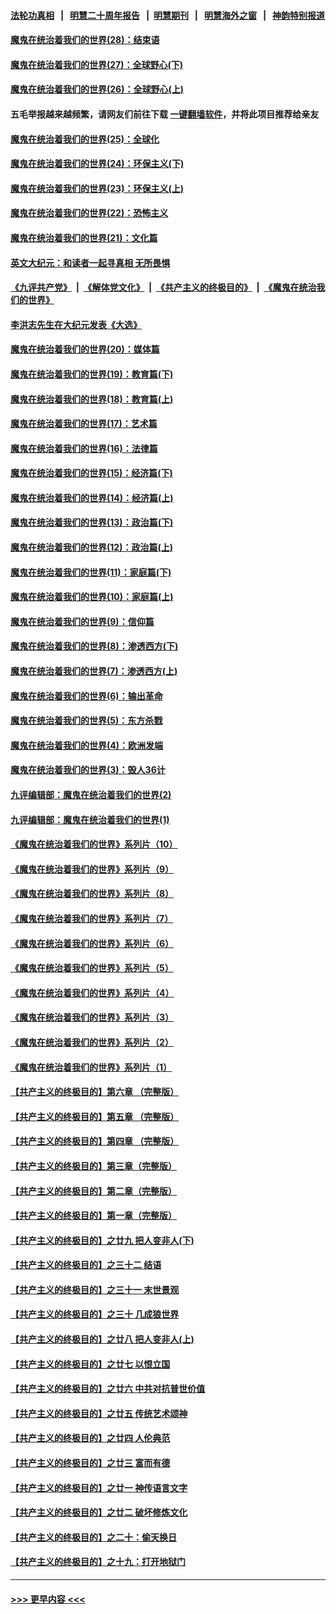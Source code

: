 #### [法轮功真相](https://github.com/gfw-breaker/truth/blob/master/README.md?t=0) &nbsp;&nbsp;|&nbsp;&nbsp; [明慧二十周年报告](https://github.com/gfw-breaker/mh-reports/blob/master/README.md?t=0) &nbsp;&nbsp;|&nbsp;&nbsp;[明慧期刊](https://github.com/gfw-breaker/mh-qikan) &nbsp;&nbsp;|&nbsp;&nbsp; [明慧海外之窗](https://github.com/gfw-breaker/mh-news/blob/master/README.md?t=0) &nbsp;&nbsp;|&nbsp;&nbsp; [神韵特别报道](https://github.com/gfw-breaker/mh-news/blob/master/shenyun.md?t=0)
#### [魔鬼在统治着我们的世界(28)：结束语](../pages/nsc422/n10936246.md?t=07130151) 
#### [魔鬼在统治着我们的世界(27)：全球野心(下)](../pages/nsc422/n10928319.md?t=07130151) 
#### [魔鬼在统治着我们的世界(26)：全球野心(上)](../pages/nsc422/n10900318.md?t=07130151) 
#### 五毛举报越来越频繁，请网友们前往下载 [一键翻墙软件](https://github.com/gfw-breaker/ssr-accounts)，并将此项目推荐给亲友
#### [魔鬼在统治着我们的世界(25)：全球化](../pages/nsc422/n10788205.md?t=07130151) 
#### [魔鬼在统治着我们的世界(24)：环保主义(下)](../pages/nsc422/n10695307.md?t=07130151) 
#### [魔鬼在统治着我们的世界(23)：环保主义(上)](../pages/nsc422/n10688613.md?t=07130151) 
#### [魔鬼在统治着我们的世界(22)：恐怖主义](../pages/nsc422/n10614727.md?t=07130151) 
#### [魔鬼在统治着我们的世界(21)：文化篇](../pages/nsc422/n10597706.md?t=07130151) 
#### [英文大纪元：和读者一起寻真相 无所畏惧](../pages/nsc422/n12542027.md?t=07130151) 
#### [《九评共产党》](https://github.com/begood0513/9ping.md/blob/master/README.md) &nbsp;|&nbsp; [《解体党文化》](../../../../jtdwh.md/blob/master/README.md)  &nbsp;|&nbsp; [《共产主义的终极目的》](../../../../gczydzjmd.md/blob/master/README.md) &nbsp;|&nbsp; [《魔鬼在统治我们的世界》](../../../../mgztzwmdsj.md/blob/master/README.md) 
#### [李洪志先生在大纪元发表《大选》](../pages/nsc422/n12534746.md?t=07130151) 
#### [魔鬼在统治着我们的世界(20)：媒体篇](../pages/nsc422/n10586579.md?t=07130151) 
#### [魔鬼在统治着我们的世界(19)：教育篇(下)](../pages/nsc422/n10564808.md?t=07130151) 
#### [魔鬼在统治着我们的世界(18)：教育篇(上)](../pages/nsc422/n10526970.md?t=07130151) 
#### [魔鬼在统治着我们的世界(17)：艺术篇](../pages/nsc422/n10499093.md?t=07130151) 
#### [魔鬼在统治着我们的世界(16)：法律篇](../pages/nsc422/n10485969.md?t=07130151) 
#### [魔鬼在统治着我们的世界(15)：经济篇(下)](../pages/nsc422/n10469975.md?t=07130151) 
#### [魔鬼在统治着我们的世界(14)：经济篇(上)](../pages/nsc422/n10457370.md?t=07130151) 
#### [魔鬼在统治着我们的世界(13)：政治篇(下)](../pages/nsc422/n10448270.md?t=07130151) 
#### [魔鬼在统治着我们的世界(12)：政治篇(上)](../pages/nsc422/n10444576.md?t=07130151) 
#### [魔鬼在统治着我们的世界(11)：家庭篇(下)](../pages/nsc422/n10440961.md?t=07130151) 
#### [魔鬼在统治着我们的世界(10)：家庭篇(上)](../pages/nsc422/n10435448.md?t=07130151) 
#### [魔鬼在统治着我们的世界(9)：信仰篇](../pages/nsc422/n10432159.md?t=07130151) 
#### [魔鬼在统治着我们的世界(8)：渗透西方(下)](../pages/nsc422/n10429603.md?t=07130151) 
#### [魔鬼在统治着我们的世界(7)：渗透西方(上)](../pages/nsc422/n10426013.md?t=07130151) 
#### [魔鬼在统治着我们的世界(6)：输出革命](../pages/nsc422/n10421536.md?t=07130151) 
#### [魔鬼在统治着我们的世界(5)：东方杀戮](../pages/nsc422/n10417707.md?t=07130151) 
#### [魔鬼在统治着我们的世界(4)：欧洲发端](../pages/nsc422/n10414890.md?t=07130151) 
#### [魔鬼在统治着我们的世界(3)：毁人36计](../pages/nsc422/n10411583.md?t=07130151) 
#### [九评编辑部：魔鬼在统治着我们的世界(2)](../pages/nsc422/n10410036.md?t=07130151) 
#### [九评编辑部：魔鬼在统治着我们的世界(1)](../pages/nsc422/n10406825.md?t=07130151) 
#### [《魔鬼在统治着我们的世界》系列片（10）](../pages/nsc422/n12292670.md?t=07130151) 
#### [《魔鬼在统治着我们的世界》系列片（9）](../pages/nsc422/n12290859.md?t=07130151) 
#### [《魔鬼在统治着我们的世界》系列片（8）](../pages/nsc422/n12287445.md?t=07130151) 
#### [《魔鬼在统治着我们的世界》系列片（7）](../pages/nsc422/n12283425.md?t=07130151) 
#### [《魔鬼在统治着我们的世界》系列片（6）](../pages/nsc422/n12282314.md?t=07130151) 
#### [《魔鬼在统治着我们的世界》系列片（5）](../pages/nsc422/n12281419.md?t=07130151) 
#### [《魔鬼在统治着我们的世界》系列片（4）](../pages/nsc422/n12274024.md?t=07130151) 
#### [《魔鬼在统治着我们的世界》系列片（3）](../pages/nsc422/n12271322.md?t=07130151) 
#### [《魔鬼在统治着我们的世界》系列片（2）](../pages/nsc422/n12269049.md?t=07130151) 
#### [《魔鬼在统治着我们的世界》系列片（1）](../pages/nsc422/n12267575.md?t=07130151) 
#### [【共产主义的终极目的】第六章 （完整版）](../pages/nsc422/n11428913.md?t=07130151) 
#### [【共产主义的终极目的】第五章 （完整版）](../pages/nsc422/n11428912.md?t=07130151) 
#### [【共产主义的终极目的】第四章 （完整版）](../pages/nsc422/n11428907.md?t=07130151) 
#### [【共产主义的终极目的】第三章（完整版）](../pages/nsc422/n11428848.md?t=07130151) 
#### [【共产主义的终极目的】第二章（完整版）](../pages/nsc422/n11428831.md?t=07130151) 
#### [【共产主义的终极目的】第一章（完整版）](../pages/nsc422/n11417651.md?t=07130151) 
#### [【共产主义的终极目的】之廿九 把人变非人(下)](../pages/nsc422/n11344140.md?t=07130151) 
#### [【共产主义的终极目的】之三十二 结语](../pages/nsc422/n11360535.md?t=07130151) 
#### [【共产主义的终极目的】之三十一 末世景观](../pages/nsc422/n11351129.md?t=07130151) 
#### [【共产主义的终极目的】之三十 几成狼世界](../pages/nsc422/n11348280.md?t=07130151) 
#### [【共产主义的终极目的】之廿八 把人变非人(上)](../pages/nsc422/n11340492.md?t=07130151) 
#### [【共产主义的终极目的】之廿七 以恨立国](../pages/nsc422/n11336944.md?t=07130151) 
#### [【共产主义的终极目的】之廿六 中共对抗普世价值](../pages/nsc422/n11324785.md?t=07130151) 
#### [【共产主义的终极目的】之廿五 传统艺术颂神](../pages/nsc422/n11296396.md?t=07130151) 
#### [【共产主义的终极目的】之廿四 人伦典范](../pages/nsc422/n11296397.md?t=07130151) 
#### [【共产主义的终极目的】之廿三 富而有德](../pages/nsc422/n11283598.md?t=07130151) 
#### [【共产主义的终极目的】之廿一 神传语言文字](../pages/nsc422/n11263265.md?t=07130151) 
#### [【共产主义的终极目的】之廿二 破坏修炼文化](../pages/nsc422/n11245728.md?t=07130151) 
#### [【共产主义的终极目的】之二十：偷天换日](../pages/nsc422/n11238846.md?t=07130151) 
#### [【共产主义的终极目的】之十九：打开地狱门](../pages/nsc422/n11206376.md?t=07130151) 

----
#### [ >>> 更早内容 <<< ](../indexes/nsc422-earlier.md)
